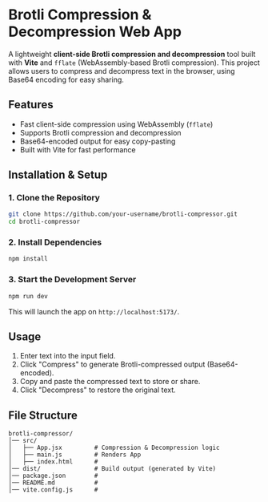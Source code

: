 # **Brotli Compression & Decompression Web App**  

A lightweight **client-side Brotli compression and decompression** tool built with **Vite** and `fflate` (WebAssembly-based Brotli compression). This project allows users to compress and decompress text in the browser, using Base64 encoding for easy sharing.  

## **Features**  
- Fast client-side compression using WebAssembly (`fflate`)  
- Supports Brotli compression and decompression  
- Base64-encoded output for easy copy-pasting  
- Built with Vite for fast performance  

## **Installation & Setup**  

### **1. Clone the Repository**  
```sh
git clone https://github.com/your-username/brotli-compressor.git
cd brotli-compressor
```

### **2. Install Dependencies**  
```sh
npm install
```

### **3. Start the Development Server**  
```sh
npm run dev
```
This will launch the app on `http://localhost:5173/`.  

## **Usage**  
1. Enter text into the input field.  
2. Click "Compress" to generate Brotli-compressed output (Base64-encoded).  
3. Copy and paste the compressed text to store or share.  
4. Click "Decompress" to restore the original text.  

## **File Structure**  
```
brotli-compressor/
│── src/
│   ├── App.jsx         # Compression & Decompression logic
│   ├── main.js         # Renders App
│   ├── index.html      #
│── dist/               # Build output (generated by Vite)
│── package.json        #
│── README.md           #
│── vite.config.js      #
```
